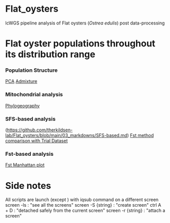 # Flat_oysters
lcWGS pipeline analysis of Flat oysters (<i>Ostrea edulis</i>) post data-processing

# Flat oyster populations throughout its distribution range
### Population Structure
[PCA](https://github.com/therkildsen-lab/Flat_oysters/blob/main/03_markdowns/Population_Structure1.md)
[Admixture](https://github.com/therkildsen-lab/Flat_oysters/blob/main/03_markdowns/Population_Structure2.md)
### Mitochondrial analysis
[Phylogeography](https://github.com/therkildsen-lab/Flat_oysters/blob/main/03_markdowns/Mitochondrial_phylogeo.md)
### SFS-based analysis
(https://github.com/therkildsen-lab/Flat_oysters/blob/main/03_markdowns/SFS-based.md)
[Fst method comparison with Trial Dataset](https://github.com/therkildsen-lab/Flat_oysters/blob/main/03_markdowns/Fst-based2.md)
### Fst-based analysis
[Fst Manhattan plot](https://github.com/therkildsen-lab/Flat_oysters/blob/main/03_markdowns/Fst-based.md)
# Side notes
All scripts are launch (except ) with iqsub command on a different screen 
screen -ls : "see all the screens"
screen -S {string} : "create screen"
ctrl A + D : "detached safely from the current screen"
screen -r {string} : "attach a screen"
